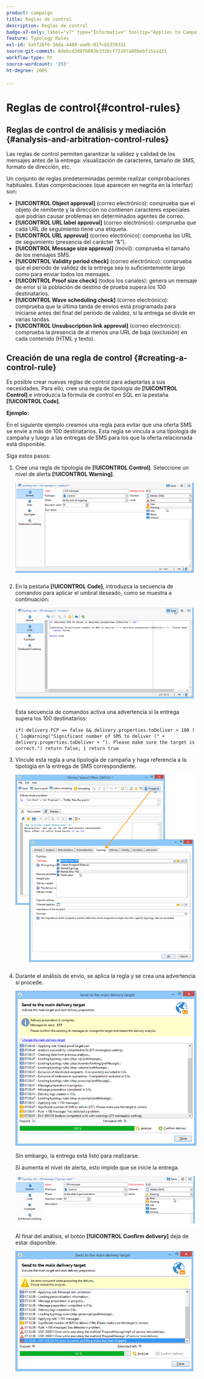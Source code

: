 ```yaml
---
product: campaign
title: Reglas de control
description: Reglas de control
badge-v7-only: label="v7" type="Informative" tooltip="Applies to Campaign Classic v7 only"
feature: Typology Rules
exl-id: 5a5f26f6-38da-4488-aadb-81fcb5359331
source-git-commit: 8debcd3d8fb883b3316cf75187a86bebf15a1d31
workflow-type: ht
source-wordcount: '353'
ht-degree: 100%

---
```


# Reglas de control{#control-rules}

## Reglas de control de análisis y mediación {#analysis-and-arbitration-control-rules}

Las reglas de control permiten garantizar la validez y calidad de los mensajes antes de la entrega: visualización de caracteres, tamaño de SMS, formato de dirección, etc.

Un conjunto de reglas predeterminadas permite realizar comprobaciones habituales. Estas comprobaciones (que aparecen en negrita en la interfaz) son:

* **[!UICONTROL Object approval]** (correo electrónico): comprueba que el objeto de remitente y la dirección no contienen caracteres especiales que podrían causar problemas en determinados agentes de correo.
* **[!UICONTROL URL label approval]** (correo electrónico): comprueba que cada URL de seguimiento tiene una etiqueta.
* **[!UICONTROL URL approval]** (correo electrónico): comprueba las URL de seguimiento (presencia del carácter “&amp;”).
* **[!UICONTROL Message size approval]** (móvil): comprueba el tamaño de los mensajes SMS.
* **[!UICONTROL Validity period check]** (correo electrónico): comprueba que el periodo de validez de la entrega sea lo suficientemente largo como para enviar todos los mensajes.
* **[!UICONTROL Proof size check]** (todos los canales): genera un mensaje de error si la población de destino de prueba supera los 100 destinatarios.
* **[!UICONTROL Wave scheduling check]** (correo electrónico): comprueba que la última tanda de envíos está programada para iniciarse antes del final del periodo de validez, si la entrega se divide en varias tandas.
* **[!UICONTROL Unsubscription link approval]** (correo electrónico): comprueba la presencia de al menos una URL de baja (exclusión) en cada contenido (HTML y texto).

## Creación de una regla de control {#creating-a-control-rule}

Es posible crear nuevas reglas de control para adaptarlas a sus necesidades. Para ello, cree una regla de tipología de **[!UICONTROL Control]** e introduzca la fórmula de control en SQL en la pestaña **[!UICONTROL Code]**.

**Ejemplo:**

En el siguiente ejemplo creamos una regla para evitar que una oferta SMS se envíe a más de 100 destinatarios. Esta regla se vincula a una tipología de campaña y luego a las entregas de SMS para los que la oferta relacionada está disponible.

Siga estos pasos:

1. Cree una regla de tipología de **[!UICONTROL Control]**. Seleccione un nivel de alerta **[!UICONTROL Warning]**.

   ![](assets/campaign_opt_create_control_01.png)

1. En la pestaña **[!UICONTROL Code]**, introduzca la secuencia de comandos para aplicar el umbral deseado, como se muestra a continuación:

   ![](assets/campaign_opt_create_control_02.png)

   Esta secuencia de comandos activa una advertencia si la entrega supera los 100 destinatarios:

   ```
   if( delivery.FCP == false && delivery.properties.toDeliver > 100 ) { logWarning("Significant number of SMS to deliver (" + delivery.properties.toDeliver + "). Please make sure the target is correct.") return false; } return true
   ```

1. Vincule esta regla a una tipología de campaña y haga referencia a la tipología en la entrega de SMS correspondiente.

   ![](assets/campaign_opt_create_control_03.png)

1. Durante el análisis de envío, se aplica la regla y se crea una advertencia si procede.

   ![](assets/campaign_opt_create_control_04.png)

   Sin embargo, la entrega está listo para realizarse.

   Si aumenta el nivel de alerta, esto impide que se inicie la entrega.

   ![](assets/campaign_opt_create_control_05.png)

   Al final del análisis, el botón **[!UICONTROL Confirm delivery]** deja de estar disponible.

   ![](assets/campaign_opt_create_control_06.png)

